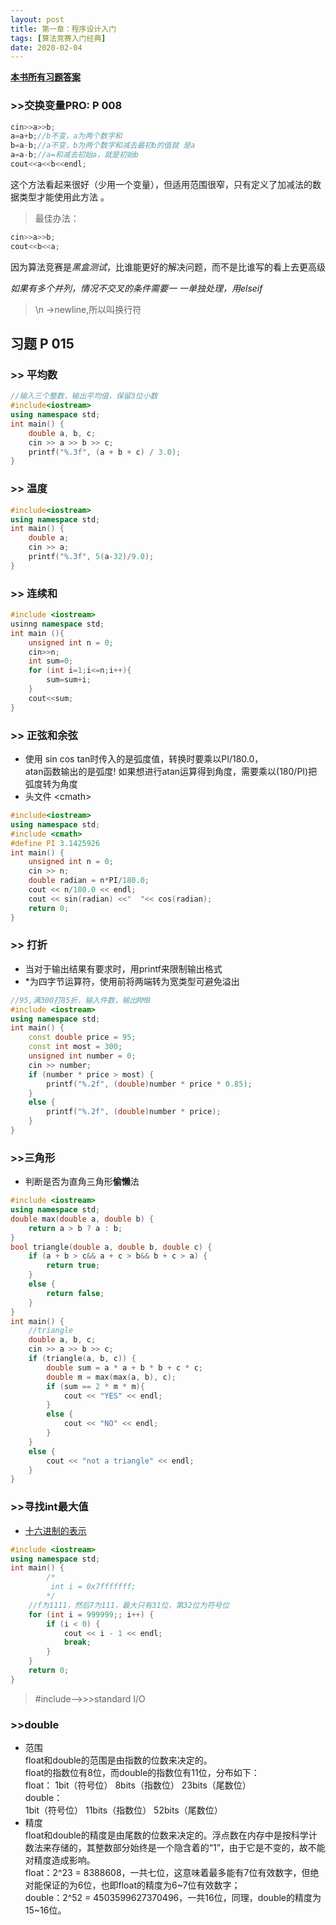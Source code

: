 ```yaml
---
layout: post
title: 第一章：程序设计入门
tags: [算法竞赛入门经典]
date: 2020-02-04
---
```

**[本书所有习题答案](https://github.com/aoapc-book/aoapc-bac2nd)**

### >>交换变量PRO:  P 008

```cpp
cin>>a>>b;
a=a+b;//b不变，a为两个数字和
b=a-b;//a不变，b为两个数字和减去最初b的值就 是a
a=a-b;//a=和减去初始a，就是初始b
cout<<a<<b<<endl;
```

这个方法看起来很好（少用一个变量），但适用范围很窄，只有定义了加减法的数据类型才能使用此方法 。  

>最佳办法：
```cpp
cin>>a>>b;
cout<<b<<a;
```
因为算法竞赛是*黑盒测试*，比谁能更好的解决问题，而不是比谁写的看上去更高级  

*如果有多个并列，情况不交叉的条件需要一 一单独处理，用elseif*

>\n ->newline,所以叫换行符 

## 习题          P 015

### >> 平均数
```cpp
//输入三个整数，输出平均值，保留3位小数
#include<iostream>
using namespace std;
int main() {
    double a, b, c;
    cin >> a >> b >> c;
    printf("%.3f", (a + b + c) / 3.0);
}
```
### >> 温度
```cpp
#include<iostream>
using namespace std;
int main() {
    double a;
    cin >> a;
    printf("%.3f", 5(a-32)/9.0);
}
```
### >> 连续和
```cpp
#include <iostream>
usinng namespace std;
int main (){
    unsigned int n = 0;
    cin>>n;
    int sum=0;
    for (int i=1;i<=n;i++){
        sum=sum+i;
    }
    cout<<sum;
}
```
### >> 正弦和余弦
  - 使用 sin cos tan时传入的是弧度值，转换时要乘以PI/180.0，  
  atan函数输出的是弧度! 如果想进行atan运算得到角度，需要乘以(180/PI)把弧度转为角度
  - 头文件 \<cmath\>
```cpp
#include<iostream>
using namespace std;
#include <cmath>
#define PI 3.1425926
int main() {
	unsigned int n = 0;
	cin >> n;
	double radian = n*PI/180.0;
	cout << n/180.0 << endl;
	cout << sin(radian) <<"  "<< cos(radian);
	return 0;
}
```
### >> 打折
  - 当对于输出结果有要求时，用printf来限制输出格式  
  - \*为四字节运算符，使用前将两端转为宽类型可避免溢出
```cpp
//95,满300打85折，输入件数，输出RMB
#include <iostream>
using namespace std;
int main() {
    const double price = 95;
    const int most = 300;
    unsigned int number = 0;
    cin >> number;
    if (number * price > most) {
        printf("%.2f", (double)number * price * 0.85);
    }
    else {
        printf("%.2f", (double)number * price);
    }
}
```
### >>三角形
- 判断是否为直角三角形**偷懒**法
```cpp
#include <iostream>
using namespace std;
double max(double a, double b) {
	return a > b ? a : b;
}
bool triangle(double a, double b, double c) {
	if (a + b > c&& a + c > b&& b + c > a) {
		return true;
	}
	else {
		return false;
	}
}
int main() {
	//triangle
	double a, b, c;
	cin >> a >> b >> c;
	if (triangle(a, b, c)) {
		double sum = a * a + b * b + c * c;
		double m = max(max(a, b), c);
		if (sum == 2 * m * m){
			cout << "YES" << endl;
		}
		else {
			cout << "NO" << endl;
		}
	}
	else {
		cout << "not a triangle" << endl;
	}
}
```
### >>寻找int最大值
  - [十六进制的表示](https://baike.baidu.com/item/%E5%8D%81%E5%85%AD%E8%BF%9B%E5%88%B6%E6%95%B0)
  
```cpp
#include <iostream>
using namespace std;
int main() {
        /*
         int i = 0x7fffffff;
        */
	//f为1111，然后7为111，最大只有31位，第32位为符号位
	for (int i = 999999;; i++) {
		if (i < 0) {
			cout << i - 1 << endl;
			break;
		}
	}
	return 0;
}
```

>#include<stdio>-->>>standard I/O

### >>double
  - 范围  
  float和double的范围是由指数的位数来决定的。    
  float的指数位有8位，而double的指数位有11位，分布如下：     
  float：
  1bit（符号位） 8bits（指数位） 23bits（尾数位）    
  double：   
  1bit（符号位） 11bits（指数位） 52bits（尾数位）  
  - 精度     
  float和double的精度是由尾数的位数来决定的。浮点数在内存中是按科学计数法来存储的，其整数部分始终是一个隐含着的“1”，由于它是不变的，故不能对精度造成影响。  
  float：2^23 = 8388608，一共七位，这意味着最多能有7位有效数字，但绝对能保证的为6位，也即float的精度为6~7位有效数字；  
  double：2^52 = 4503599627370496，一共16位，同理，double的精度为15~16位。  

